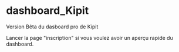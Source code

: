 # dashboard_Kipit
Version Bêta du dasboard pro de Kipit 

Lancer la page "inscription" si vous voulez avoir un aperçu rapide du dashboard.
